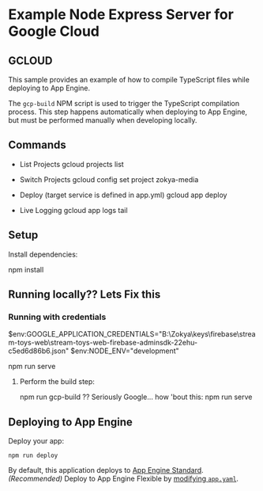 # Example Node Express Server for Google Cloud

## GCLOUD
This sample provides an example of how to compile TypeScript files while
deploying to App Engine.

The `gcp-build` NPM script is used to trigger the TypeScript compilation
process. This step happens automatically when deploying to App Engine, but must
be performed manually when developing locally.

## Commands
* List Projects
    gcloud projects list

* Switch Projects
    gcloud config set project zokya-media

* Deploy (target service is defined in app.yml)
    gcloud app deploy

* Live Logging
    gcloud app logs tail


## Setup

Install dependencies:

   npm install

## Running locally?? Lets Fix this
### Running with credentials
$env:GOOGLE_APPLICATION_CREDENTIALS="B:\Zokya\keys\firebase\stream-toys-web\stream-toys-web-firebase-adminsdk-22ehu-c5ed6d86b6.json"
$env:NODE_ENV="development" 

npm run serve

1. Perform the build step:

    npm run gcp-build ?? Seriously Google... how 'bout this: npm run serve

## Deploying to App Engine

Deploy your app:

    npm run deploy

By default, this application deploys to [App Engine Standard][appengine]. _(Recommended)_
Deploy to App Engine Flexible by [modifying `app.yaml`][app_yaml].

[appengine]: https://cloud.google.com/appengine/docs/standard/nodejs
[app_yaml]: https://cloud.google.com/appengine/docs/flexible/nodejs/configuring-your-app-with-app-yaml
[tutorial]: https://cloud.google.com/appengine/docs/standard/nodejs/quickstart
[contributing]: https://github.com/GoogleCloudPlatform/nodejs-docs-samples/blob/master/CONTRIBUTING.md
